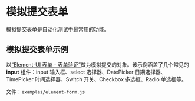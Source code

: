 # 模拟提交表单

模拟提交表单是自动化测试中最常用的功能。



## 模拟提交表单示例

以[“Element-UI 表单 - 表单验证”](https://element.eleme.cn/#/zh-CN/component/form#biao-dan-yan-zheng)做为模拟提交的对象。该示例涵盖了几个常见的 **input** 组件：input 输入框、select 选择器、DatePicker 日期选择器、TimePicker 时间选择器、Switch 开关、Checkbox 多选框、Radio 单选框等。

文件：`examples/element-form.js`

```javascript
```

